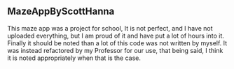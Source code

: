 ## MazeAppByScottHanna
This maze app was a project for school, It is not perfect, and I have not uploaded everything, but I am proud of it and have put a lot of hours into it. Finally it should be noted than a lot of this code was not written by myself. It was instead refactored by my Professor for our use, that being said, I think it is noted appropriately when that is the case. 
